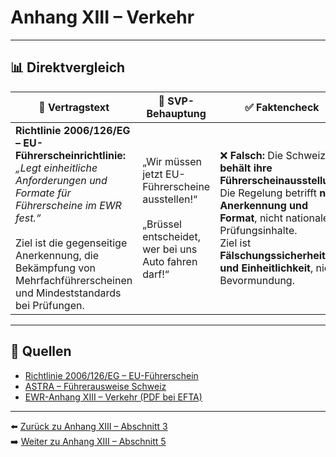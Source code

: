 # Anhang XIII – Verkehr

---

## 📊 Direktvergleich

| 📜 **Vertragstext** | 🧨 **SVP-Behauptung** | ✅ **Faktencheck** |
|---------------------|-----------------------|--------------------|
| **Richtlinie 2006/126/EG – EU-Führerscheinrichtlinie:** _„Legt einheitliche Anforderungen und Formate für Führerscheine im EWR fest.“_ <br><br> Ziel ist die gegenseitige Anerkennung, die Bekämpfung von Mehrfachführerscheinen und Mindeststandards bei Prüfungen. | „Wir müssen jetzt EU-Führerscheine ausstellen!“ <br><br> „Brüssel entscheidet, wer bei uns Auto fahren darf!“ | ❌ **Falsch:** Die Schweiz **behält ihre Führerscheinausstellung**. <br> Die Regelung betrifft **nur Anerkennung und Format**, nicht nationale Prüfungsinhalte. <br> Ziel ist **Fälschungssicherheit und Einheitlichkeit**, nicht Bevormundung. |

---

## 🔗 Quellen

- [Richtlinie 2006/126/EG – EU-Führerschein](https://eur-lex.europa.eu/legal-content/DE/TXT/?uri=CELEX:32006L0126)
- [ASTRA – Führerausweise Schweiz](https://www.astra.admin.ch/)
- [EWR-Anhang XIII – Verkehr (PDF bei EFTA)](https://www.efta.int/media/documents/legal-texts/eea/annexes-to-the-agreement/Annex-XIII.pdf)

---

⬅️ [Zurück zu Anhang XIII – Abschnitt 3](anhang_XIII_abschnitt_3.md)  
➡️ [Weiter zu Anhang XIII – Abschnitt 5](anhang_XIII_abschnitt_5.md)
